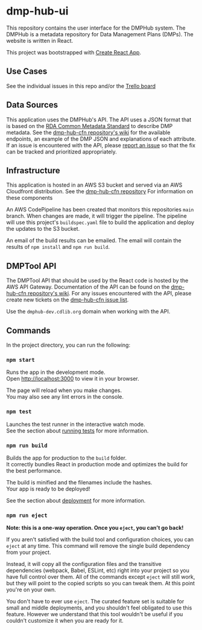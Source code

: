 # dmp-hub-ui

This repository contains the user interface for the DMPHub system. The DMPHub is a metadata repository for Data Management Plans (DMPs). The website is written in React.

This project was bootstrapped with [Create React App](https://github.com/facebook/create-react-app).

## Use Cases
See the individual issues in this repo and/or the [Trello board](https://trello.com/b/zlLicieW/dmptool)

## Data Sources

This application uses the DMPHub's API. The API uses a JSON format that is based on the [RDA Common Metadata Standard](https://github.com/RDA-DMP-Common/RDA-DMP-Common-Standard) to describe DMP metadata. See the [dmp-hub-cfn repository's wiki](https://github.com/CDLUC3/dmp-hub-cfn/wiki/API-Overview) for the available endpoints, an example of the DMP JSON and explanations of each attribute. If an issue is encountered with the API, please [report an issue](https://github.com/CDLUC3/dmp-hub-cfn/issues) so that the fix can be tracked and prioritized appropriately.

## Infrastructure

This application is hosted in an AWS S3 bucket and served via an AWS Cloudfront distribution. See the [dmp-hub-cfn repository](https://github.com/CDLUC3/dmp-hub-cfn/tree/main) For information on these components

An AWS CodePipeline has been created that monitors this repositories `main` branch. When changes are made, it will trigger the pipeline. The pipeline will use this project's `buildspec.yaml` file to build the application and deploy the updates to the S3 bucket.

An email of the build results can be emailed. The email will contain the results of `npm install` and `npm run build`.

## DMPTool API

The DMPTool API that should be used by the React code is hosted by the AWS API Gateway. Documentation of the API can be found on the [dmp-hub-cfn repository's wiki](https://github.com/CDLUC3/dmp-hub-cfn/wiki/api-overview). For any issues encountered with the API, please create new tickets on the [dmp-hub-cfn issue list](https://github.com/CDLUC3/dmp-hub-cfn/issues).

Use the `dmphub-dev.cdlib.org` domain when working with the API.

## Commands
In the project directory, you can run the following:

### `npm start`

Runs the app in the development mode.\
Open [http://localhost:3000](http://localhost:3000) to view it in your browser.

The page will reload when you make changes.\
You may also see any lint errors in the console.

### `npm test`

Launches the test runner in the interactive watch mode.\
See the section about [running tests](https://facebook.github.io/create-react-app/docs/running-tests) for more information.

### `npm run build`

Builds the app for production to the `build` folder.\
It correctly bundles React in production mode and optimizes the build for the best performance.

The build is minified and the filenames include the hashes.\
Your app is ready to be deployed!

See the section about [deployment](https://facebook.github.io/create-react-app/docs/deployment) for more information.

### `npm run eject`

**Note: this is a one-way operation. Once you `eject`, you can't go back!**

If you aren't satisfied with the build tool and configuration choices, you can `eject` at any time. This command will remove the single build dependency from your project.

Instead, it will copy all the configuration files and the transitive dependencies (webpack, Babel, ESLint, etc) right into your project so you have full control over them. All of the commands except `eject` will still work, but they will point to the copied scripts so you can tweak them. At this point you're on your own.

You don't have to ever use `eject`. The curated feature set is suitable for small and middle deployments, and you shouldn't feel obligated to use this feature. However we understand that this tool wouldn't be useful if you couldn't customize it when you are ready for it.
